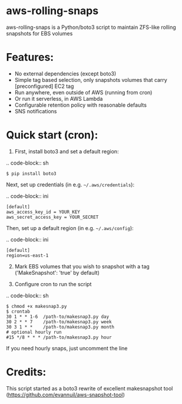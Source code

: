 # aws-rolling-snaps
aws-rolling-snaps is a Python/boto3 script to maintain ZFS-like rolling snapshots for EBS volumes

Features:
========
- No external dependencies (except boto3)
- Simple tag based selection, only snapshots volumes that carry [preconfigured] EC2 tag
- Run anywhere, even outside of AWS (running from cron)
- Or run it serverless, in AWS Lambda
- Configurable retention policy with reasonable defaults
- SNS notifications

Quick start (cron):
=========
1. First, install boto3 and set a default region:

.. code-block:: sh

    $ pip install boto3

Next, set up credentials (in e.g. ``~/.aws/credentials``):

.. code-block:: ini

    [default]
    aws_access_key_id = YOUR_KEY
    aws_secret_access_key = YOUR_SECRET

Then, set up a default region (in e.g. ``~/.aws/config``):

.. code-block:: ini

    [default]
    region=us-east-1

2. Mark EBS volumes that you wish to snapshot with a tag ('MakeSnapshot': 'true' by default)

3. Configure cron to run the script

.. code-block:: sh

    $ chmod +x makesnap3.py
    $ crontab 
    30 1 * * 1-6  /path-to/makesnap3.py day
    30 2 * * 7    /path-to/makesnap3.py week
    30 3 1 * *    /path-to/makesnap3.py month
    # optional hourly run
    #15 */8 * * * /path-to/makesnap3.py hour

If you need hourly snaps, just uncomment the line

Credits:
=========
This script started as a boto3 rewrite of excellent makesnapshot tool (https://github.com/evannuil/aws-snapshot-tool)
